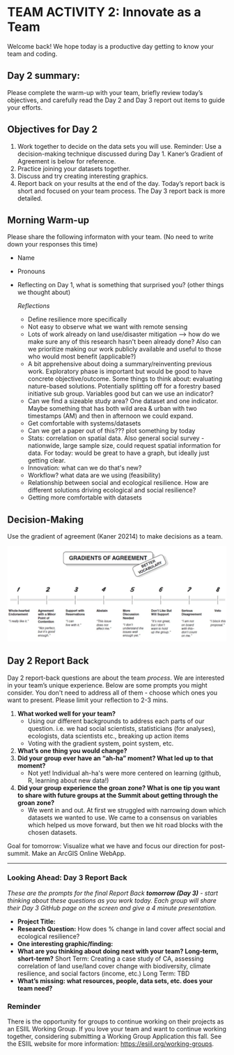 # TEAM ACTIVITY 2: Innovate as a Team

Welcome back! We hope today is a productive day getting to know your team and coding.

## Day 2 summary: 
Please complete the warm-up with your team, briefly review today’s objectives, and carefully read the Day 2 and Day 3 report out items to guide your efforts.  

## Objectives for Day 2
1. Work together to decide on the data sets you will use. Reminder: Use a decision-making technique discussed during Day 1. Kaner’s Gradient of Agreement is below for reference.
2. Practice joining your datasets together. 
3. Discuss and try creating interesting graphics.
4. Report back on your results at the end of the day. Today’s report back is short and focused on your team process. The Day 3 report back is more detailed. 


## Morning Warm-up
Please share the following informaton with your team. (No need to write down your responses this time)
- Name
- Pronouns
- Reflecting on Day 1, what is something that surprised you? (other things we thought about)

   *Reflections*
  - Define resilience more specifically
  - Not easy to observe what we want with remote sensing
  - Lots of work already on land use/disaster mitigation --> how do we make sure any of this research hasn't been already done? Also can we prioritize making our work publicly available and useful to those who would most benefit (applicable?)
  - A bit apprehensive about doing a summary/reinventing previous work. Exploratory phase is important but would be good to have concrete objective/outcome. Some things to think about: evaluating nature-based solutions. Potentially splitting off for a forestry based initiative sub group. Variables good but can we use an indicator?
  - Can we find a sizeable study area? One dataset and one indicator. Maybe something that has both wild area & urban with two timestamps (AM) and then in afternoon we could expand.
  - Get comfortable with systems/datasets
  - Can we get a paper out of this??? plot something by today
  - Stats: correlation on spatial data. Also general social survey - nationwide, large sample size, could request spatial information for data. For today: would be great to have a graph, but ideally just getting clear.
  - Innovation: what can we do that's new?
  - Workflow? what data are we using (feasibility)
  - Relationship between social and ecological resilience. How are different solutions driving ecological and social resilience?
  - Getting more comfortable with datasets

## Decision-Making
Use the gradient of agreement (Kaner 20214) to make decisions as a team.

![Gradients of agreement](../worksheets/love_gradient-of-agreement.png)

## Day 2 Report Back
Day 2 report-back questions are about the team *process*. We are interested in your team’s unique experience. Below are some prompts you might consider. You don't need to address all of them - choose which ones you want to present. Please limit your reflection to 2-3 mins.  

1. **What worked well for your team?**
      - Using our different backgrounds to address each parts of our question. i.e. we had social scientists, statisticians (for analyses), ecologists, data scientists etc., breaking up action items
      - Voting with the gradient system, point system, etc.
3. **What’s one thing you would change?**
4. **Did your group ever have an “ah-ha” moment?  What led up to that moment?**
     - Not yet! Individual ah-ha's were more centered on learning (github, R, learning about new data!)
6. **Did your group experience the groan zone?  What is one tip you want to share with future groups at the Summit about getting through the groan zone?**
     - We went in and out. At first we struggled with narrowing down which datasets we wanted to use. We came to a consensus on variables which helped us move forward, but then we hit road blocks with the chosen datasets.

Goal for tomorrow: Visualize what we have and focus our direction for post-summit. Make an ArcGIS Online WebApp. 

**************************************************************

### Looking Ahead: Day 3 Report Back
*These are the prompts for the final Report Back **tomorrow (Day 3)** - start thinking about these questions as you work today. Each group will share their Day 3 GitHub page on the screen and give a 4 minute presentation.*

- **Project Title:** 
- **Research Question:** How does % change in land cover affect social and ecological resilience?
- **One interesting graphic/finding:** 
- **What are you thinking about doing next with your team? Long-term, short-term?**
    Short Term: Creating a case study of CA, assessing correlation of land use/land cover change with biodiversity, climate resilience, and social factors (income, etc.)
    Long Term: TBD
- **What’s missing: what resources, people, data sets, etc. does your team need?**
  
      
### Reminder
There is the opportunity for groups to continue working on their projects as an ESIIL Working Group. If you love your team and want to continue working together, considering submitting a Working Group Application this fall. See the ESIIL website for more information: <https://esiil.org/working-groups>.
     


